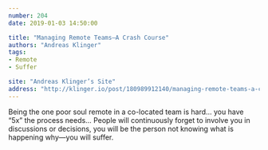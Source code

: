 ```yaml
---
number: 204
date: 2019-01-03 14:50:00

title: "Managing Remote Teams—A Crash Course"
authors: "Andreas Klinger"
tags:
- Remote
- Suffer

site: "Andreas Klinger’s Site"
address: "http://klinger.io/post/180989912140/managing-remote-teams-a-crash-course"
---
```


Being the one poor soul remote in a co-located team is hard… you have “5x” the process needs… People will continuously forget to involve you in discussions or decisions, you will be the person not knowing what is happening why—you will suffer.
